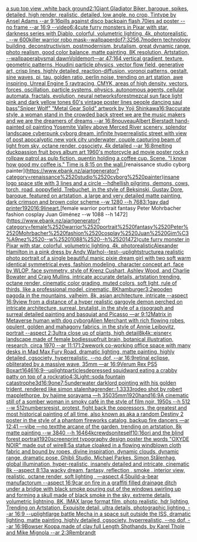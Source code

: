 [a sup,top view ,white back ground](https://www.ebank.nz/aiartgenerator?category=a%2520sup%2Ctop%2520view%2520%2Cwhite%2520back%2520ground)[2:1](https://www.ebank.nz/aiartgenerator?category=2%3A1)[Giant Gladiator  Biker, baroque, spikes, detailed, high render, realistic, detailed, low angle,  no crop, Tintype by Ansel Adams --ar 9:16](https://www.ebank.nz/aiartgenerator?category=Giant%2520Gladiator%2520%2520Biker%2C%2520baroque%2C%2520spikes%2C%2520detailed%2C%2520high%2520render%2C%2520realistic%2C%2520detailed%2C%2520low%2520angle%2C%2520%2520no%2520crop%2C%2520Tintype%2520by%2520Ansel%2520Adams%2520--ar%25209%3A16)[pills against disco  backpain flash 70ies  ad poster --no frame --ar 16:9 --video](https://www.ebank.nz/aiartgenerator?category=pills%2520against%2520disco%2520%2520backpain%2520flash%252070ies%2520%2520ad%2520poster%2520--no%2520frame%2520--ar%252016%3A9%2520--video)[6:4](https://www.ebank.nz/aiartgenerator?category=6%3A4)[cute furry monsters in Pixar with star, darkness series with Diablo, colorful, volumetric lighting, 4k, photorealistic, , --w 600](https://www.ebank.nz/aiartgenerator?category=cute%2520furry%2520monsters%2520in%2520Pixar%2520with%2520star%2C%2520darkness%2520series%2520with%2520Diablo%2C%2520colorful%2C%2520volumetric%2520lighting%2C%25204k%2C%2520photorealistic%2C%2520%2C%2520--w%2520600)[killer warrior robo mask](https://www.ebank.nz/aiartgenerator?category=killer%2520warrior%2520robo%2520mask)[--wallpaper](https://www.ebank.nz/aiartgenerator?category=--wallpaper)[dof](https://www.ebank.nz/aiartgenerator?category=dof)[7:3](https://www.ebank.nz/aiartgenerator?category=7%3A3)[256](https://www.ebank.nz/aiartgenerator?category=256)[.7](https://www.ebank.nz/aiartgenerator?category=.7)[modern technology building, deconstructivism, postmodernism, brutalism, great dynamic range, photo realism, good color balance, matte painting, 8K resolution, Artstation, --wallpaper](https://www.ebank.nz/aiartgenerator?category=modern%2520technology%2520building%2C%2520deconstructivism%2C%2520postmodernism%2C%2520brutalism%2C%2520great%2520dynamic%2520range%2C%2520photo%2520realism%2C%2520good%2520color%2520balance%2C%2520matte%2520painting%2C%25208K%2520resolution%2C%2520Artstation%2C%2520--wallpaper)[abysmal dawn](https://www.ebank.nz/aiartgenerator?category=abysmal%2520dawn)[Voldemort](https://www.ebank.nz/aiartgenerator?category=Voldemort)[—ar 47:164 vertical gradient, texture, geometric patterns, Houdini particle physics, vector flow field, generative art, crisp lines, highly detailed, reaction-diffusion, voronoi patterns, gestalt, sine waves, pi, tau, golden ratio, perlin noise, trending on art station, awe inspiring, Unreal Engine 5 raytracing, CMYK, areas of high density, vectors, forces, oscillation, particle systems, physics, autonomous agents, cellular automata, fractals, evolution, neural networks](https://www.ebank.nz/aiartgenerator?category=%E2%80%94ar%252047%3A164%2520vertical%2520gradient%2C%2520texture%2C%2520geometric%2520patterns%2C%2520Houdini%2520particle%2520physics%2C%2520vector%2520flow%2520field%2C%2520generative%2520art%2C%2520crisp%2520lines%2C%2520highly%2520detailed%2C%2520reaction-diffusion%2C%2520voronoi%2520patterns%2C%2520gestalt%2C%2520sine%2520waves%2C%2520pi%2C%2520tau%2C%2520golden%2520ratio%2C%2520perlin%2520noise%2C%2520trending%2520on%2520art%2520station%2C%2520awe%2520inspiring%2C%2520Unreal%2520Engine%25205%2520raytracing%2C%2520CMYK%2C%2520areas%2520of%2520high%2520density%2C%2520vectors%2C%2520forces%2C%2520oscillation%2C%2520particle%2520systems%2C%2520physics%2C%2520autonomous%2520agents%2C%2520cellular%2520automata%2C%2520fractals%2C%2520evolution%2C%2520neural%2520networks)[forest](https://www.ebank.nz/aiartgenerator?category=forest)[mezcal sun face light pink and dark yellow tones 60's vintage poster lines people dancing saul bass](https://www.ebank.nz/aiartgenerator?category=mezcal%2520sun%2520face%2520light%2520pink%2520and%2520dark%2520yellow%2520tones%252060%27s%2520vintage%2520poster%2520lines%2520people%2520dancing%2520saul%2520bass)["Sniper Wolf" "Metal Gear Solid" artwork by Yoji Shinkawa](https://www.ebank.nz/aiartgenerator?category=%22Sniper%2520Wolf%22%2520%22Metal%2520Gear%2520Solid%22%2520artwork%2520by%2520Yoji%2520Shinkawa)[16:9](https://www.ebank.nz/aiartgenerator?category=16%3A9)[accurate style, a woman stand in the crowded back street we are the music makers and we are the dreamers of dreams --ar 16:8](https://www.ebank.nz/aiartgenerator?category=accurate%2520style%2C%2520a%2520woman%2520stand%2520in%2520the%2520crowded%2520back%2520street%2520we%2520are%2520the%2520music%2520makers%2520and%2520we%2520are%2520the%2520dreamers%2520of%2520dreams%2520--ar%252016%3A8)[nouveau](https://www.ebank.nz/aiartgenerator?category=nouveau)[Albert Bierstadt hand-painted oil painting Yosemite Valley above Merced River scenery, splendor landscape cyberpunk cyborg dream, infinite hyperrealistic street with view of post apocalyptic new york city underwater, couple capturing beam of light from sky, octane render, cgsociety, 4k detailed --ar 16:8](https://www.ebank.nz/aiartgenerator?category=Albert%2520Bierstadt%2520hand-painted%2520oil%2520painting%2520Yosemite%2520Valley%2520above%2520Merced%2520River%2520scenery%2C%2520splendor%2520landscape%2520cyberpunk%2520cyborg%2520dream%2C%2520infinite%2520hyperrealistic%2520street%2520with%2520view%2520of%2520post%2520apocalyptic%2520new%2520york%2520city%2520underwater%2C%2520couple%2520capturing%2520beam%2520of%2520light%2520from%2520sky%2C%2520octane%2520render%2C%2520cgsociety%2C%25204k%2520detailed%2520--ar%252016%3A8)[melting duck](https://www.ebank.nz/aiartgenerator?category=melting%2520duck)[passion fruit boys album art 1960's motorcycle ad movie poster rock n roll](https://www.ebank.nz/aiartgenerator?category=passion%2520fruit%2520boys%2520album%2520art%25201960%27s%2520motorcycle%2520ad%2520movie%2520poster%2520rock%2520n%2520roll)[paw patrol as pulp fiction. quentin holding a coffee cup. Scene. "I know how good my coffee is." Time is 8:15 on the wall.](https://www.ebank.nz/aiartgenerator?category=paw%2520patrol%2520as%2520pulp%2520fiction.%2520quentin%2520holding%2520a%2520coffee%2520cup.%2520Scene.%2520%22I%2520know%2520how%2520good%2520my%2520coffee%2520is.%22%2520Time%2520is%25208%3A15%2520on%2520the%2520wall.)[renaissance studio cyborg painter](https://www.ebank.nz/aiartgenerator?category=renaissance%2520studio%2520cyborg%2520painter)[insane logo space stle with 3 lines and a circle --hd](https://www.ebank.nz/aiartgenerator?category=insane%2520logo%2520space%2520stle%2520with%25203%2520lines%2520and%2520a%2520circle%2520--hd)[hellish pilgrims, demons, cows, torch, road, poppyfield, Trebuchet, in the style of Beksinski, Gustav Dore, baroque,  featured on artstation, a large and very detailed matte painting, dark crimson and brown color scheme --w 1280 --h 768](https://www.ebank.nz/aiartgenerator?category=hellish%2520pilgrims%2C%2520demons%2C%2520cows%2C%2520torch%2C%2520road%2C%2520poppyfield%2C%2520Trebuchet%2C%2520in%2520the%2520style%2520of%2520Beksinski%2C%2520Gustav%2520Dore%2C%2520baroque%2C%2520%2520featured%2520on%2520artstation%2C%2520a%2520large%2520and%2520very%2520detailed%2520matte%2520painting%2C%2520dark%2520crimson%2520and%2520brown%2520color%2520scheme%2520--w%25201280%2520--h%2520768)[3:1](https://www.ebank.nz/aiartgenerator?category=3%3A1)[gay dad printer](https://www.ebank.nz/aiartgenerator?category=gay%2520dad%2520printer)[1920](https://www.ebank.nz/aiartgenerator?category=1920)[16:9](https://www.ebank.nz/aiartgenerator?category=16%3A9)[lineart.](https://www.ebank.nz/aiartgenerator?category=lineart.)[female warrior portrait fantasy Peter Mohrbacher fashion cosplay Juan Giménez --w 1088 --h 1472](https://www.ebank.nz/aiartgenerator?category=female%2520warrior%2520portrait%2520fantasy%2520Peter%2520Mohrbacher%2520fashion%2520cosplay%2520Juan%2520Gim%C3%A9nez%2520--w%25201088%2520--h%25201472)[cute furry monster in Pixar with star, colorful, volumetric lighting, 4k, photorealistic](https://www.ebank.nz/aiartgenerator?category=cute%2520furry%2520monster%2520in%2520Pixar%2520with%2520star%2C%2520colorful%2C%2520volumetric%2520lighting%2C%25204k%2C%2520photorealistic)[Alexander Hamilton in a pink dress by Andy Warhol](https://www.ebank.nz/aiartgenerator?category=Alexander%2520Hamilton%2520in%2520a%2520pink%2520dress%2520by%2520Andy%2520Warhol)[--test](https://www.ebank.nz/aiartgenerator?category=--test)[--uplight](https://www.ebank.nz/aiartgenerator?category=--uplight)[structure](https://www.ebank.nz/aiartgenerator?category=structure)[a realistic photo portrait of a single beautiful manic pixie dream girl with two soft warm identical symmetrical eyes, fashion modeling, character concept art, face by WLOP, face symmetry, style of Krenz Cushart, Ashley Wood, and Charlie Bowater and Craig Mullins, intricate accurate details, artstation trending, octane render, cinematic color grading, muted colors, soft light, rule of thirds, like a professional model, cinematic, 8K](https://www.ebank.nz/aiartgenerator?category=a%2520realistic%2520photo%2520portrait%2520of%2520a%2520single%2520beautiful%2520manic%2520pixie%2520dream%2520girl%2520with%2520two%2520soft%2520warm%2520identical%2520symmetrical%2520eyes%2C%2520fashion%2520modeling%2C%2520character%2520concept%2520art%2C%2520face%2520by%2520WLOP%2C%2520face%2520symmetry%2C%2520style%2520of%2520Krenz%2520Cushart%2C%2520Ashley%2520Wood%2C%2520and%2520Charlie%2520Bowater%2520and%2520Craig%2520Mullins%2C%2520intricate%2520accurate%2520details%2C%2520artstation%2520trending%2C%2520octane%2520render%2C%2520cinematic%2520color%2520grading%2C%2520muted%2520colors%2C%2520soft%2520light%2C%2520rule%2520of%2520thirds%2C%2520like%2520a%2520professional%2520model%2C%2520cinematic%2C%25208K)[hamburger](https://www.ebank.nz/aiartgenerator?category=hamburger)[](https://www.ebank.nz/aiartgenerator?category=)[3:2](https://www.ebank.nz/aiartgenerator?category=3%3A2)[wooden pagoda in the mountains, valheim, 8k, asian architecture, intricate --aspect 16:9](https://www.ebank.nz/aiartgenerator?category=wooden%2520pagoda%2520in%2520the%2520mountains%2C%2520valheim%2C%25208k%2C%2520asian%2520architecture%2C%2520intricate%2520--aspect%252016%3A9)[view from a distance of a hyper realistic gargoyle demon perched on intricate architecture, surreal, brutalist, in the style of a risograph and surreal detailed painting and basquiat and Picasso —ar 9:12](https://www.ebank.nz/aiartgenerator?category=view%2520from%2520a%2520distance%2520of%2520a%2520hyper%2520realistic%2520gargoyle%2520demon%2520perched%2520on%2520intricate%2520architecture%2C%2520surreal%2C%2520brutalist%2C%2520in%2520the%2520style%2520of%2520a%2520risograph%2520and%2520surreal%2520detailed%2520painting%2520and%2520basquiat%2520and%2520Picasso%2520%E2%80%94ar%25209%3A12)[Matrix in Metaverse human with dog cyborg](https://www.ebank.nz/aiartgenerator?category=Matrix%2520in%2520Metaverse%2520human%2520with%2520dog%2520cyborg)[Alien Merchant with rich flowing robes, opulent, golden and mahagony fabrics, in the style of Annie Leibovitz, portrait --aspect 2:3](https://www.ebank.nz/aiartgenerator?category=Alien%2520Merchant%2520with%2520rich%2520flowing%2520robes%2C%2520opulent%2C%2520golden%2520and%2520mahagony%2520fabrics%2C%2520in%2520the%2520style%2520of%2520Annie%2520Leibovitz%2C%2520portrait%2520--aspect%25202%3A3)[ultra close up of plants, high detail](https://www.ebank.nz/aiartgenerator?category=ultra%2520close%2520up%2520of%2520plants%2C%2520high%2520detail)[8k](https://www.ebank.nz/aiartgenerator?category=8k)[4k::](https://www.ebank.nz/aiartgenerator?category=4k%3A%3A)[eisner](https://www.ebank.nz/aiartgenerator?category=eisner)[< landscape made of female bodies](https://www.ebank.nz/aiartgenerator?category=%3C%2520landscape%2520made%2520of%2520female%2520bodies)[sup](https://www.ebank.nz/aiartgenerator?category=sup)[fruit brain, botanical illustration, research, circa 1970 --ar 11:17](https://www.ebank.nz/aiartgenerator?category=fruit%2520brain%2C%2520botanical%2520illustration%2C%2520research%2C%2520circa%25201970%2520--ar%252011%3A17)[1:2](https://www.ebank.nz/aiartgenerator?category=1%3A2)[wework co-working office space with many desks in Mad Max Fury Road, dramatic lighting, matte painting, highly detailed, cgsociety, hyperrealistic, --no dof, --ar 16:9](https://www.ebank.nz/aiartgenerator?category=wework%2520co-working%2520office%2520space%2520with%2520many%2520desks%2520in%2520Mad%2520Max%2520Fury%2520Road%2C%2520dramatic%2520lighting%2C%2520matte%2520painting%2C%2520highly%2520detailed%2C%2520cgsociety%2C%2520hyperrealistic%2C%2520--no%2520dof%2C%2520--ar%252016%3A9)[retinal eclipse, obliterated by a massive wave, 35mm —ar 16:9](https://www.ebank.nz/aiartgenerator?category=retinal%2520eclipse%2C%2520obliterated%2520by%2520a%2520massive%2520wave%2C%252035mm%2520%E2%80%94ar%252016%3A9)[Verum Rex PS5 Boxart](https://www.ebank.nz/aiartgenerator?category=Verum%2520Rex%2520PS5%2520Boxart)[1646](https://www.ebank.nz/aiartgenerator?category=1646)[16:9](https://www.ebank.nz/aiartgenerator?category=16%3A9)[--uplight](https://www.ebank.nz/aiartgenerator?category=--uplight)[particles](https://www.ebank.nz/aiartgenerator?category=particles)[depressed squidward eating a crabby patty on top of a rock](https://www.ebank.nz/aiartgenerator?category=depressed%2520squidward%2520eating%2520a%2520crabby%2520patty%2520on%2520top%2520of%2520a%2520rock)[ratio](https://www.ebank.nz/aiartgenerator?category=ratio)[4:3](https://www.ebank.nz/aiartgenerator?category=4%3A3)[Light::](https://www.ebank.nz/aiartgenerator?category=Light%3A%3A)[soda fountain catastrophe](https://www.ebank.nz/aiartgenerator?category=soda%2520fountain%2520catastrophe)[3d](https://www.ebank.nz/aiartgenerator?category=3d)[16:9](https://www.ebank.nz/aiartgenerator?category=16%3A9)[one](https://www.ebank.nz/aiartgenerator?category=one)[7:5](https://www.ebank.nz/aiartgenerator?category=7%3A5)[underwater darklord pointing with his golden trident, rendered like simon stalenhag](https://www.ebank.nz/aiartgenerator?category=underwater%2520darklord%2520pointing%2520with%2520his%2520golden%2520trident%2C%2520rendered%2520like%2520simon%2520stalenhag)[render::1.3333](https://www.ebank.nz/aiartgenerator?category=render%3A%3A1.3333)[rodeo shot by robert mapplethorpe, by hajime sorayama —h 350](https://www.ebank.nz/aiartgenerator?category=rodeo%2520shot%2520by%2520robert%2520mapplethorpe%2C%2520by%2520hajime%2520sorayama%2520%E2%80%94h%2520350)[35mm](https://www.ebank.nz/aiartgenerator?category=35mm)[1920](https://www.ebank.nz/aiartgenerator?category=1920)[hand](https://www.ebank.nz/aiartgenerator?category=hand)[16:9](https://www.ebank.nz/aiartgenerator?category=16%3A9)[A cinematic still of a somber woman in smoky café in the style of film noir, 1950s --h 512 --w 512](https://www.ebank.nz/aiartgenerator?category=A%2520cinematic%2520still%2520of%2520a%2520somber%2520woman%2520in%2520smoky%2520caf%C3%A9%2520in%2520the%2520style%2520of%2520film%2520noir%2C%25201950s%2520--h%2520512%2520--w%2520512)[numbers](https://www.ebank.nz/aiartgenerator?category=numbers)[resist, protest, fight back the oppressors, the greatest and most historical painting of all time, also known as aka a random Destiny 2 poster in the style of a phantom fireworks catalog, backup fire dancers —ar 12:41 —vibe —no text](https://www.ebank.nz/aiartgenerator?category=resist%2C%2520protest%2C%2520fight%2520back%2520the%2520oppressors%2C%2520the%2520greatest%2520and%2520most%2520historical%2520painting%2520of%2520all%2520time%2C%2520also%2520known%2520as%2520aka%2520a%2520random%2520Destiny%25202%2520poster%2520in%2520the%2520style%2520of%2520a%2520phantom%2520fireworks%2520catalog%2C%2520backup%2520fire%2520dancers%2520%E2%80%94ar%252012%3A41%2520%E2%80%94vibe%2520%E2%80%94no%2520text)[the arcane of the garden, trending on artstation, 8k matte painting --w 3840 --h 1646](https://www.ebank.nz/aiartgenerator?category=the%2520arcane%2520of%2520the%2520garden%2C%2520trending%2520on%2520artstation%2C%25208k%2520matte%2520painting%2520--w%25203840%2520--h%25201646)[4k](https://www.ebank.nz/aiartgenerator?category=4k)[crewdson](https://www.ebank.nz/aiartgenerator?category=crewdson)[iteself](https://www.ebank.nz/aiartgenerator?category=iteself)[10:16](https://www.ebank.nz/aiartgenerator?category=10%3A16)[ori and the blind forest portrait](https://www.ebank.nz/aiartgenerator?category=ori%2520and%2520the%2520blind%2520forest%2520portrait)[1920](https://www.ebank.nz/aiartgenerator?category=1920)[screenprint typography design poster the words "OXYDE NOIR" made out of wire](https://www.ebank.nz/aiartgenerator?category=screenprint%2520typography%2520design%2520poster%2520the%2520words%2520%22OXYDE%2520NOIR%22%2520made%2520out%2520of%2520wire)[8:5](https://www.ebank.nz/aiartgenerator?category=8%3A5)[a statue cloaked in a flowing windblown cloth fabric and bound by ropes, divine inspiration, dynamic clouds, dynamic range, dramatic pose, Ghibli Studio, Michael Parkes, Simon Stålenhag, global illumination, hyper-realistic, insanely detailed and intricate, cinematic 8k --aspect 8:13](https://www.ebank.nz/aiartgenerator?category=a%2520statue%2520cloaked%2520in%2520a%2520flowing%2520windblown%2520cloth%2520fabric%2520and%2520bound%2520by%2520ropes%2C%2520divine%2520inspiration%2C%2520dynamic%2520clouds%2C%2520dynamic%2520range%2C%2520dramatic%2520pose%2C%2520Ghibli%2520Studio%2C%2520Michael%2520Parkes%2C%2520Simon%2520St%C3%A5lenhag%2C%2520global%2520illumination%2C%2520hyper-realistic%2C%2520insanely%2520detailed%2520and%2520intricate%2C%2520cinematic%25208k%2520--aspect%25208%3A13)[a wacky dream, fantasy, reflection , smoke , interior view, realistic, octane render, soft lighting , —aspect 4:5](https://www.ebank.nz/aiartgenerator?category=a%2520wacky%2520dream%2C%2520fantasy%2C%2520reflection%2520%2C%2520smoke%2520%2C%2520interior%2520view%2C%2520realistic%2C%2520octane%2520render%2C%2520soft%2520lighting%2520%2C%2520%E2%80%94aspect%25204%3A5)[build-a-bear manufactorum --aspect 16:9](https://www.ebank.nz/aiartgenerator?category=build-a-bear%2520manufactorum%2520--aspect%252016%3A9)[car on fire in a graffiti filled drainage ditch under a bridge with black smoke pouring out of the windows swirling up and forming a skull made of black smoke in the sky, extreme details, volumetric lightning, 8K, IMAX large format film, photo realistic, hdr lighting, Trending on Artstation, Exquisite detail, ultra details, photographic lighting, --ar 16:9 --uplight](https://www.ebank.nz/aiartgenerator?category=car%2520on%2520fire%2520in%2520a%2520graffiti%2520filled%2520drainage%2520ditch%2520under%2520a%2520bridge%2520with%2520black%2520smoke%2520pouring%2520out%2520of%2520the%2520windows%2520swirling%2520up%2520and%2520forming%2520a%2520skull%2520made%2520of%2520black%2520smoke%2520in%2520the%2520sky%2C%2520extreme%2520details%2C%2520volumetric%2520lightning%2C%25208K%2C%2520IMAX%2520large%2520format%2520film%2C%2520photo%2520realistic%2C%2520hdr%2520lighting%2C%2520Trending%2520on%2520Artstation%2C%2520Exquisite%2520detail%2C%2520ultra%2520details%2C%2520photographic%2520lighting%2C%2520--ar%252016%3A9%2520--uplight)[large battle Mecha in a space suit outside the ISS, dramatic lighting, matte painting, highly detailed, cgsociety, hyperrealistic, --no dof, --ar 16:9](https://www.ebank.nz/aiartgenerator?category=large%2520battle%2520Mecha%2520in%2520a%2520space%2520suit%2520outside%2520the%2520ISS%2C%2520dramatic%2520lighting%2C%2520matte%2520painting%2C%2520highly%2520detailed%2C%2520cgsociety%2C%2520hyperrealistic%2C%2520--no%2520dof%2C%2520--ar%252016%3A9)[Bowser Koopa,made of clay,full Length Shot](https://www.ebank.nz/aiartgenerator?category=Bowser%2520Koopa%2Cmade%2520of%2520clay%2Cfull%2520Length%2520Shot)[hands, by Karel Thole and Mike Mignola --ar 2:3](https://www.ebank.nz/aiartgenerator?category=hands%2C%2520by%2520Karel%2520Thole%2520and%2520Mike%2520Mignola%2520--ar%25202%3A3)[Rembrandt](https://www.ebank.nz/aiartgenerator?category=Rembrandt)[](https://www.ebank.nz/aiartgenerator?category=)